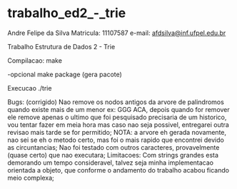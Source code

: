 trabalho_ed2_-_trie
===================
Andre Felipe da Silva
Matricula: 11107587
e-mail: afdsilva@inf.ufpel.edu.br

Trabalho Estrutura de Dados 2 - Trie

Compilacao:
   make

-opcional
   make package (gera pacote)

Execucao
   ./trie <string>


Bugs:
  (corrigido) Nao remove os nodos antigos da arvore de palindromos quando existe mais de um menor ex: GGG ACA, depois quando for remover ele remove apenas o ultimo que foi pesquisado precisaria de um historico, vou tentar fazer em meia hora mas caso nao seja possivel, entregarei outra revisao mais tarde se for permitido;
      NOTA: a arvore eh gerada novamente, nao sei se eh o metodo certo, mas foi o mais rapido que encontrei devido as circuntancias;
  Nao foi testado com outros caracteres, provavelmente (quase certo) que nao executara;
Limitacoes:
  Com strings grandes esta demorando um tempo consideravel, talvez seja minha implementacao orientada a objeto, que conforme o andamento do trabalho acabou ficando meio complexa;

